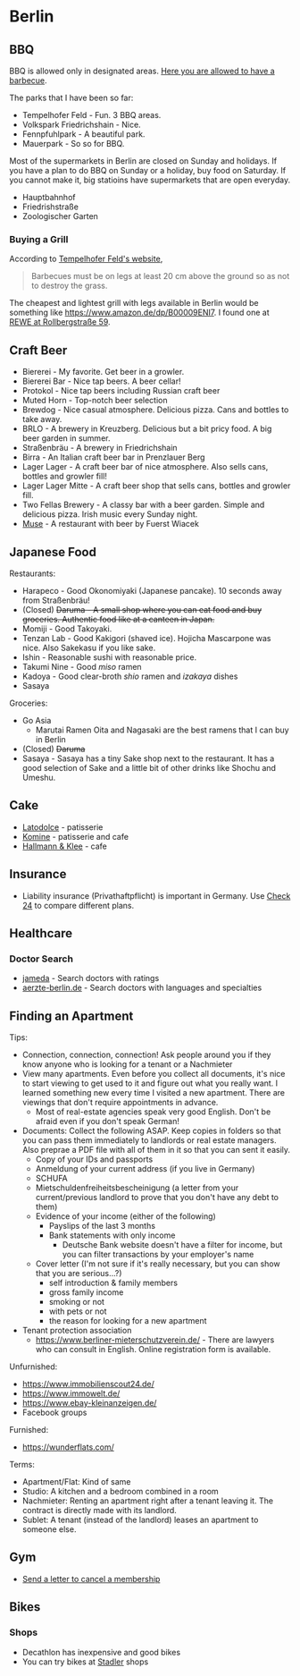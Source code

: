# Berlin

## BBQ

BBQ is allowed only in designated areas. [Here you are allowed to have a barbecue](https://www.berlin.de/senuvk/umwelt/stadtgruen/gruenanlagen/de/nutzungsmoeglichkeiten/grillen/en/hier.shtml).

The parks that I have been so far:

- Tempelhofer Feld - Fun. 3 BBQ areas.
- Volkspark Friedrichshain - Nice.
- Fennpfuhlpark - A beautiful park.
- Mauerpark - So so for BBQ.

Most of the supermarkets in Berlin are closed on Sunday and holidays. If you have a plan to do BBQ on Sunday or a holiday, buy food on Saturday. If you cannot make it, big statioins have supermarkets that are open everyday.

- Hauptbahnhof
- Friedrishstraße
- Zoologischer Garten

### Buying a Grill

According to [Tempelhofer Feld's website](https://gruen-berlin.de/en/tempelhofer-feld/visitor-information),

> Barbecues must be on legs at least 20 cm above the ground so as not to destroy the grass.

The cheapest and lightest grill with legs available in Berlin would be something like https://www.amazon.de/dp/B00009ENI7. I found one at [REWE at Rollbergstraße 59](https://www.rewe.de/marktseite/berlin-neukoelln/4040274/rewe-markt-rollbergstrasse-59/).

## Craft Beer

- Biererei - My favorite. Get beer in a growler.
- Biererei Bar - Nice tap beers. A beer cellar!
- Protokol - Nice tap beers including Russian craft beer
- Muted Horn - Top-notch beer selection
- Brewdog - Nice casual atmosphere. Delicious pizza. Cans and bottles to take away.
- BRLO - A brewery in Kreuzberg. Delicious but a bit pricy food. A big beer garden in summer.
- Straßenbräu - A brewery in Friedrichshain
- Birra - An Italian craft beer bar in Prenzlauer Berg
- Lager Lager - A craft beer bar of nice atmosphere. Also sells cans, bottles and growler fill!
- Lager Lager Mitte - A craft beer shop that sells cans, bottles and growler fill.
- Two Fellas Brewery - A classy bar with a beer garden. Simple and delicious pizza. Irish music every Sunday night.
- [Muse](http://www.museberlin.com/) - A restaurant with beer by Fuerst Wiacek

## Japanese Food

Restaurants:

- Harapeco - Good Okonomiyaki (Japanese pancake). 10 seconds away from Straßenbräu!
- (Closed) ~~Daruma - A small shop where you can eat food and buy groceries. Authentic food like at a canteen in Japan.~~
- Momiji - Good Takoyaki.
- Tenzan Lab - Good Kakigori (shaved ice). Hojicha Mascarpone was nice. Also Sakekasu if you like sake.
- Ishin - Reasonable sushi with reasonable price.
- Takumi Nine - Good _miso_ ramen
- Kadoya - Good clear-broth _shio_ ramen and _izakaya_ dishes
- Sasaya

Groceries:

- Go Asia
  - Marutai Ramen Oita and Nagasaki are the best ramens that I can buy in Berlin
- (Closed) ~~Daruma~~
- Sasaya - Sasaya has a tiny Sake shop next to the restaurant. It has a good selection of Sake and a little bit of other drinks like Shochu and Umeshu.

## Cake

- [Latodolce](http://www.latodolce.com/) - patisserie
- [Komine](http://www.cafekomine.de/) - patisserie and cafe
- [Hallmann & Klee](https://www.hallmann-klee.de/) - cafe

## Insurance

- Liability insurance (Privathaftpflicht) is important in Germany. Use [Check 24](https://www.check24.de/) to compare different plans.

## Healthcare

### Doctor Search

- [jameda](https://www.jameda.de/) - Search doctors with ratings
- [aerzte-berlin.de](http://www.aerzte-berlin.de/_php/therapie30/fach.php) - Search doctors with languages and specialties

## Finding an Apartment

Tips:

- Connection, connection, connection! Ask people around you if they know anyone who is looking for a tenant or a Nachmieter
- View many apartments. Even before you collect all documents, it's nice to start viewing to get used to it and figure out what you really want. I learned something new every time I visited a new apartment. There are viewings that don't require appointments in advance.
  - Most of real-estate agencies speak very good English. Don't be afraid even if you don't speak German!
- Documents: Collect the following ASAP. Keep copies in folders so that you can pass them immediately to landlords or real estate managers. Also preprae a PDF file with all of them in it so that you can sent it easily.
  - Copy of your IDs and passports
  - Anmeldung of your current address (if you live in Germany)
  - SCHUFA
  - Mietschuldenfreiheitsbescheinigung (a letter from your current/previous landlord to prove that you don't have any debt to them)
  - Evidence of your income (either of the following)
    - Payslips of the last 3 months
    - Bank statements with only income
      - Deutsche Bank website doesn't have a filter for income, but you can filter transactions by your employer's name
  - Cover letter (I'm not sure if it's really necessary, but you can show that you are serious...?)
    - self introduction & family members
    - gross family income
    - smoking or not
    - with pets or not
    - the reason for looking for a new apartment
- Tenant protection association
  - https://www.berliner-mieterschutzverein.de/ - There are lawyers who can consult in English. Online registration form is available.

Unfurnished:

- https://www.immobilienscout24.de/
- https://www.immowelt.de/
- https://www.ebay-kleinanzeigen.de/
- Facebook groups

Furnished:

- https://wunderflats.com/

Terms:

- Apartment/Flat: Kind of same
- Studio: A kitchen and a bedroom combined in a room
- Nachmieter: Renting an apartment right after a tenant leaving it. The contract is directly made with its landlord.
- Sublet: A tenant (instead of the landlord) leases an apartment to someone else.

## Gym

- [Send a letter to cancel a membership](https://www.reddit.com/r/berlin/comments/8q7y8w/how_do_i_give_mcfit_gym_cancellation_notice/)

## Bikes

### Shops

- Decathlon has inexpensive and good bikes
- You can try bikes at [Stadler](https://shop.zweirad-stadler.de/) shops
